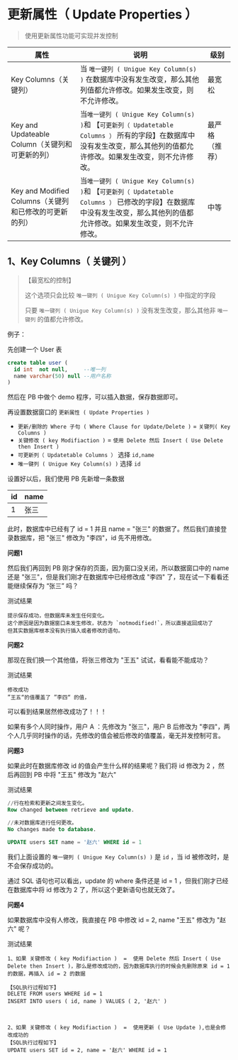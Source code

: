 # 更新属性（  Update Properties ）

> 使用更新属性功能可实现并发控制

| 属性                                                   | 说明                                                         | 级别           |
| ------------------------------------------------------ | ------------------------------------------------------------ | -------------- |
| Key Columns（关键列）                                  | 当 `唯一键列 ( Unigue Key Column(s) )` 在数据库中没有发生改变，那么其他列值都允许修改。如果发生改变，则不允许修改。 | 最宽松         |
| Key and Updateable Column（关键列和可更新的列）        | 当`唯一键列 ( Unigue Key Column(s) )`和 【`可更新列（ Updatetable Columns ）` 所有的字段】在数据库中没有发生改变，那么其他列的值都允许修改。如果发生改变，则不允许修改。 | 最严格（推荐） |
| Key and Modified Columns（关键列和已修改的可更新的列） | 当`唯一键列 ( Unigue Key Column(s) )`和 【`可更新列（ Updatetable Columns ）` 已修改的字段】在数据库中没有发生改变，那么其他列的值都允许修改。如果发生改变，则不允许修改。 | 中等           |

## 1、Key Columns（ 关键列 ）

> 【最宽松的控制】
>
> 这个选项只会比较 `唯一键列 ( Unigue Key Column(s) )` 中指定的字段
>
> 只要 `唯一键列 ( Unigue Key Column(s) )` 没有发生改变，那么其他非 `唯一键列` 的值都允许修改。

例子：

先创建一个 User 表

```sql
create table user (
  id int  not null, 	--唯一列
  name varchar(50) null --用户名称
)
```

然后在 PB 中做个 demo 程序，可以插入数据，保存数据即可。

再设置数据窗口的 `更新属性 ( Update Properties )` 

- `更新/删除的 Where 子句 ( Where Clause for Update/Delete )`  =  `关键列( Key Columns )`
- `关键修改 ( key Modifiaction )`  =  `使用 Delete 然后 Insert ( Use Delete then Insert )`
- `可更新列（ Updatetable Columns ）` 选择 `id,name`
- `唯一键列 ( Unigue Key Column(s) )` 选择 `id`

设置好以后，我们使用 PB 先新增一条数据

| id   | name |
| ---- | ---- |
| 1    | 张三 |

此时，数据库中已经有了 id = 1 并且 name = "张三" 的数据了。然后我们直接登录数据库，把 "张三" 修改为 "李四"，id 先不用修改。

**问题1**

然后我们再回到 PB 刚才保存的页面，因为窗口没关闭，所以数据窗口中的 name 还是 "张三"，但是我们刚才在数据库中已经修改成 "李四" 了，现在试一下看看还能继续保存为 “张三” 吗？

测试结果

```
提示保存成功，但数据库未发生任何变化。
这个原因是因为数据窗口未发生修改，状态为 `notmodified!`，所以直接返回成功了
但其实数据库根本没有执行插入或者修改的语句。
```

**问题2**

那现在我们换一个其他值，将张三修改为 "王五" 试试，看看能不能成功？

测试结果

```
修改成功
”王五“的值覆盖了 ”李四“ 的值，
```

可以看到结果居然修改成功了！！！

如果有多个人同时操作，用户 A ：先修改为 "张三"，用户 B 后修改为 "李四"，两个人几乎同时操作的话，先修改的值会被后修改的值覆盖，毫无并发控制可言。

**问题3**

如果此时在数据库修改 id 的值会产生什么样的结果呢？我们将 id 修改为 2 ，然后再回到 PB 中将 "王五" 修改为 "赵六"

测试结果

```sql
//行在检索和更新之间发生变化。
Row changed between retrieve and update.

//未对数据库进行任何更改。
No changes made to database.

UPDATE users SET name = '赵六' WHERE id = 1 
```

我们上面设置的 `唯一键列 ( Unigue Key Column(s) )` 是 `id` ，当 id 被修改时，是不会保存成功的。

通过 SQL 语句也可以看出，update 的 where 条件还是 id = 1 ，但我们刚才已经在数据库中将 id 修改为 2 了，所以这个更新语句也就无效了。

**问题4**

如果数据库中没有人修改，我直接在 PB 中修改 id = 2, name "王五" 修改为 "赵六" 呢？

测试结果

```
1、如果 关键修改 ( key Modifiaction )  =  使用 Delete 然后 Insert ( Use Delete then Insert )，那么是修改成功的，因为数据库执行的时候会先删除原来 id = 1 的数据，再插入 id = 2 的数据

【SQL执行过程如下】
DELETE FROM users WHERE id = 1
INSERT INTO users ( id, name ) VALUES ( 2, '赵六' )



2、如果 关键修改 ( key Modifiaction )  =  使用更新 ( Use Update ),也是会修改成功的
【SQL执行过程如下】
UPDATE users SET id = 2, name = '赵六' WHERE id = 1
```



